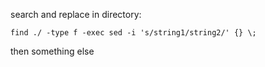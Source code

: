 search and replace in directory:

```
find ./ -type f -exec sed -i 's/string1/string2/' {} \;
```


then something else
